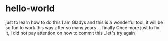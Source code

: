 # hello-world
just to learn how to do this
I am Gladys and this is a wonderful tool, it will be so fun to work this way after so many years ... finally 
Once more just to fix it, I did not pay attention on how to commit this ..let's try again
